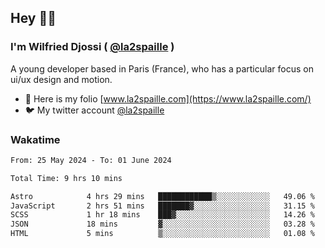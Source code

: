 ## Hey 👋🏾
### I'm Wilfried Djossi ( <a href="https://twitter.com/la2spaille/" target="_blank">@la2spaille</a> )
A young developer based in Paris (France), who has a particular focus on ui/ux design and motion.

- 🎨 Here is my folio [www.la2spaille.com](https://www.la2spaille.com/)
- 🐦 My twitter account [@la2spaille](https://twitter.com/la2spaille/)

### Wakatime
<!--START_SECTION:waka-->

```txt
From: 25 May 2024 - To: 01 June 2024

Total Time: 9 hrs 10 mins

Astro            4 hrs 29 mins   ████████████▒░░░░░░░░░░░░   49.06 %
JavaScript       2 hrs 51 mins   ███████▓░░░░░░░░░░░░░░░░░   31.15 %
SCSS             1 hr 18 mins    ███▓░░░░░░░░░░░░░░░░░░░░░   14.26 %
JSON             18 mins         ▓░░░░░░░░░░░░░░░░░░░░░░░░   03.28 %
HTML             5 mins          ▒░░░░░░░░░░░░░░░░░░░░░░░░   01.08 %
```

<!--END_SECTION:waka-->
<!--
**la2spaille/la2spaille** is a ✨ _special_ ✨ repository because its `README.md` (this file) appears on your GitHub profile.

Here are some ideas to get you started:

- 🔭 I’m currently working on ...
- 🌱 I’m currently learning ...
- 👯 I’m looking to collaborate on ...
- 🤔 I’m looking for help with ...
- 💬 Ask me about ...
- 📫 How to reach me: ...
- 😄 Pronouns: ...
- ⚡ Fun fact: ...
-->
